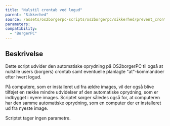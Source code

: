 ```yaml
---
title: "Nulstil crontab ved logud"
parent: "Sikkerhed"
source: /assets/os2borgerpc-scripts/os2borgerpc/sikkerhed/prevent_crontab_persistence.sh
parameters:
compatibility:
  - "BorgerPC"
---
```


## Beskrivelse
Dette script udvider den automatiske oprydning på OS2borgerPC til også at nulstile users (borgers) crontab samt eventuelle planlagte "at"-kommandoer efter hvert logud.

På computere, som er installeret ud fra ældre images, vil der også blive tilføjet en række mindre udvidelser af den automatiske oprydning, som er indbygget i nyere images.
Scriptet sørger således også for, at computeren har den samme automatiske oprydning, som en computer der er installeret ud fra nyeste image.

Scriptet tager ingen parametre.